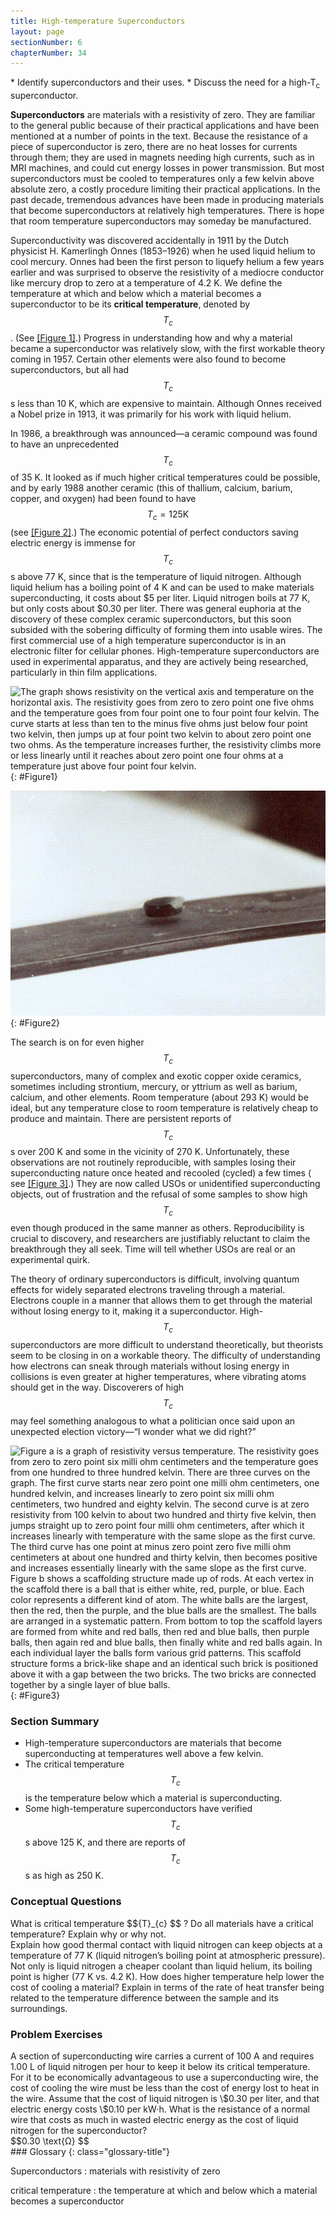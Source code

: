 ```yaml
---
title: High-temperature Superconductors
layout: page
sectionNumber: 6
chapterNumber: 34
---
```


<div class="abstract" markdown="1">
* Identify superconductors and their uses.
* Discuss the need for a high-T<sub>c</sub> superconductor.
</div>

**Superconductors** are materials with a resistivity of zero. They are familiar
to the general public because of their practical applications and have been
mentioned at a number of points in the text. Because the resistance of a piece
of superconductor is zero, there are no heat losses for currents through them;
they are used in magnets needing high currents, such as in MRI machines, and
could cut energy losses in power transmission. But most superconductors must be
cooled to temperatures only a few kelvin above absolute zero, a costly procedure
limiting their practical applications. In the past decade, tremendous advances
have been made in producing materials that become superconductors at relatively
high temperatures. There is hope that room temperature superconductors may
someday be manufactured.

Superconductivity was discovered accidentally in 1911 by the Dutch physicist H.
Kamerlingh Onnes (1853–1926) when he used liquid helium to cool mercury. Onnes
had been the first person to liquefy helium a few years earlier and was
surprised to observe the resistivity of a mediocre conductor like mercury drop
to zero at a temperature of 4.2 K. We define the temperature at which and below
which a material becomes a superconductor to be its **critical temperature**,
denoted by $${T}_{c} $$ .
(See [[Figure 1]](#Figure1).) Progress in understanding how and why a material
became a superconductor was relatively slow, with the first workable theory
coming in 1957. Certain other elements were also found to become
superconductors, but all had $${T}_{c} $$ s less than 10 K, which are expensive
to maintain. Although Onnes received a Nobel prize in 1913, it was primarily for
his work with liquid helium.

In 1986, a breakthrough was announced—a ceramic compound was found to have an
unprecedented $${T}_{c} $$ of 35 K. It looked as if much higher critical
temperatures could be possible, and by early 1988 another ceramic (this of
thallium, calcium, barium, copper, and oxygen) had been found to have $${T}_
{c}=125 \text{K} $$
(see [[Figure 2]](#Figure2).) The economic potential of perfect conductors
saving electric energy is immense for $${T}_{c} $$ s above 77 K, since that is
the temperature of liquid nitrogen. Although liquid helium has a boiling point
of 4 K and can be used to make materials superconducting, it costs about \$5 per
liter. Liquid nitrogen boils at 77 K, but only costs about \$0.30 per liter.
There was general euphoria at the discovery of these complex ceramic
superconductors, but this soon subsided with the sobering difficulty of forming
them into usable wires. The first commercial use of a high temperature
superconductor is in an electronic filter for cellular phones. High-temperature
superconductors are used in experimental apparatus, and they are actively being
researched, particularly in thin film applications.

![The graph shows resistivity on the vertical axis and temperature on the horizontal axis. The resistivity goes from zero to zero point one five ohms and the temperature goes from four point one to four point four kelvin. The curve starts at less than ten to the minus five ohms just below four point two kelvin, then jumps up at four point two kelvin to about zero point one two ohms. As the temperature increases further, the resistivity climbs more or less linearly until it reaches about zero point one four ohms at a temperature just above four point four kelvin.](../resources/Figure_34_06_01.jpg "A graph of resistivity versus temperature for a superconductor shows a sharp transition to zero at the critical temperature Tc. High temperature superconductors have verifiable Tc s greater than 125 K, well above the easily achieved 77-K temperature of liquid nitrogen.")
{: #Figure1}

![The figure shows a button-shaped magnet floating above a superconducting puck. Some wispy fog is flowing from the puck.](../resources/Figure_34_06_02.jpg "One characteristic of a superconductor is that it excludes magnetic flux and, thus, repels other magnets. The small magnet levitated above a high-temperature superconductor, which is cooled by liquid nitrogen, gives evidence that the material is superconducting. When the material warms and becomes conducting, magnetic flux can penetrate it, and the magnet will rest upon it. (credit: Saperaud)")
{: #Figure2}

The search is on for even higher $${T}_{c} $$ superconductors, many of complex
and exotic copper oxide ceramics, sometimes including strontium, mercury, or
yttrium as well as barium, calcium, and other elements. Room temperature (about
293 K) would be ideal, but any temperature close to room temperature is
relatively cheap to produce and maintain. There are persistent reports of $${T}_
{c} $$ s over 200 K and some in the vicinity of 270 K. Unfortunately, these
observations are not routinely reproducible, with samples losing their
superconducting nature once heated and recooled (cycled) a few times (
see [[Figure 3]](#Figure3).) They are now called USOs or unidentified
superconducting objects, out of frustration and the refusal of some samples to
show high $${T}_{c} $$ even though produced in the same manner as others.
Reproducibility is crucial to discovery, and researchers are justifiably
reluctant to claim the breakthrough they all seek. Time will tell whether USOs
are real or an experimental quirk.

The theory of ordinary superconductors is difficult, involving quantum effects
for widely separated electrons traveling through a material. Electrons couple in
a manner that allows them to get through the material without losing energy to
it, making it a superconductor. High- $${T}_{c} $$ superconductors are more
difficult to understand theoretically, but theorists seem to be closing in on a
workable theory. The difficulty of understanding how electrons can sneak through
materials without losing energy in collisions is even greater at higher
temperatures, where vibrating atoms should get in the way. Discoverers of high
$${T}_{c} $$ may feel something analogous to what a politician once said upon an
unexpected election victory—“I wonder what we did right?”

![Figure a is a graph of resistivity versus temperature. The resistivity goes from zero to zero point six milli ohm centimeters and the temperature goes from one hundred to three hundred kelvin. There are three curves on the graph. The first curve starts near zero point one milli ohm centimeters, one hundred kelvin, and increases linearly to zero point six milli ohm centimeters, two hundred and eighty kelvin. The second curve is at zero resistivity from 100 kelvin to about two hundred and thirty five kelvin, then jumps straight up to zero point four milli ohm centimeters, after which it increases linearly with temperature with the same slope as the first curve. The third curve has one point at minus zero point zero five milli ohm centimeters at about one hundred and thirty kelvin, then becomes positive and increases essentially linearly with the same slope as the first curve. Figure b shows a scaffolding structure made up of rods. At each vertex in the scaffold there is a ball that is either white, red, purple, or blue. Each color represents a different kind of atom. The white balls are the largest, then the red, then the purple, and the blue balls are the smallest. The balls are arranged in a systematic pattern. From bottom to top the scaffold layers are formed from white and red balls, then red and blue balls, then purple balls, then again red and blue balls, then finally white and red balls again. In each individual layer the balls form various grid patterns. This scaffold structure forms a brick-like shape and an identical such brick is positioned above it with a gap between the two bricks. The two bricks are connected together by a single layer of blue balls. ](../resources/Figure_34_06_03.jpg "(a) This graph, adapted from an article in Physics Today, shows the behavior of a single sample of a high-temperature superconductor in three different trials. In one case the sample exhibited a \( T_{c} \) of about 230 K, whereas in the others it did not become superconducting at all. The lack of reproducibility is typical of forefront experiments and prohibits definitive conclusions. (b) This colorful diagram shows the complex but systematic nature of the lattice structure of a high-temperature superconducting ceramic. (credit: en:Cadmium, Wikimedia Commons) ")
{: #Figure3}

### Section Summary

* High-temperature superconductors are materials that become superconducting at
  temperatures well above a few kelvin.
* The critical temperature $${T}_{c} $$ is the temperature below which a
  material is superconducting.
* Some high-temperature superconductors have verified $${T}_{c} $$ s above 125
  K, and there are reports of $${T}_{c} $$ s as high as 250 K.

### Conceptual Questions

<div class="exercise" data-element-type="conceptual-questions">
<div class="problem" markdown="1">
What is critical temperature  $${T}_{c} $$ ?
 Do all materials have a critical temperature? Explain why or why not.

</div>
</div>

<div class="exercise" data-element-type="conceptual-questions">
<div class="problem" markdown="1">
Explain how good thermal contact with liquid nitrogen can keep objects at a temperature of 77 K (liquid nitrogen’s boiling point at atmospheric pressure).

</div>
</div>

<div class="exercise" data-element-type="conceptual-questions">
<div class="problem" markdown="1">
Not only is liquid nitrogen a cheaper coolant than liquid helium, its boiling point is higher (77 K vs. 4.2 K). How does higher temperature help lower the cost of cooling a material? Explain in terms of the rate of heat transfer being related to the temperature difference between the sample and its surroundings.

</div>
</div>

### Problem Exercises

<div class="exercise" data-element-type="problems-exercises">
<div class="problem" markdown="1">
A section of superconducting wire carries a current of 100 A and requires 1.00 L of liquid nitrogen per hour to keep it below its critical temperature. For it to be economically advantageous to use a superconducting wire, the cost of cooling the wire must be less than the cost of energy lost to heat in the wire. Assume that the cost of liquid nitrogen is  \$0.30 per liter, and that electric energy costs  \$0.10 per kW·h. What is the resistance of a normal wire that costs as much in wasted electric energy as the cost of liquid nitrogen for the superconductor?

</div>
<div class="solution" data-element-type="problems-exercises">
<div class="equation" >
 $$0.30 \text{Ω} $$
</div>
</div>
</div>

<div class="glossary" markdown="1">
### Glossary
{: class="glossary-title"}

Superconductors
: materials with resistivity of zero

critical temperature
: the temperature at which and below which a material becomes a superconductor

</div>
